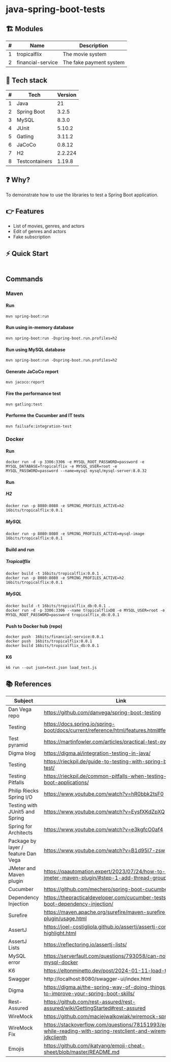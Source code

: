 # java-spring-boot-tests

## 🏗️ Modules

| # | Name              | Description             |
|---|-------------------|-------------------------|
| 1 | tropicalflix      | The movie system        |
| 2 | financial-service | The fake payment system |

## 🧮 Tech stack

| # | Tech           | Version |
|---|----------------|---------|
| 1 | Java           | 21      |
| 2 | Spring Boot    | 3.2.5   |
| 3 | MySQL          | 8.3.0   |
| 4 | JUnit          | 5.10.2  |
| 5 | Gatling        | 3.11.2  |
| 6 | JaCoCo         | 0.8.12  |
| 7 | H2             | 2.2.224 |
| 8 | Testcontainers | 1.19.8  |

## ❓ Why?

To demonstrate how to use the libraries to test a Spring Boot application.

## 👉 Features

- List of movies, genres, and actors
- Edit of genres and actors
- Fake subscription

## ⚡ Quick Start

```shell
```

## Commands

### Maven

#### Run

```shell
mvn spring-boot:run
````

#### Run using in-memory database

```shell
mvn spring-boot:run -Dspring-boot.run.profiles=h2
```

#### Run using MySQL database

```shell
mvn spring-boot:run -Dspring-boot.run.profiles=h2
```

#### Generate JaCoCo report

```shell
mvn jacoco:report
````

#### Fire the performance test

```shell
mvn gatling:test
````

#### Performe the Cucumber and IT tests

```shell
mvn failsafe:integration-test
```

### Docker

#### Run

```shell
docker run -d -p 3306:3306 -e MYSQL_ROOT_PASSWORD=password -e MYSQL_DATABASE=Tropicalflix -e MYSQL_USER=root -e MYSQL_PASSWORD=password --name=mysql mysql/mysql-server:8.0.32
```

#### Run

##### H2

```shell
docker run -p 8080:8080 -e SPRING_PROFILES_ACTIVE=h2 16bits/tropicalflix:0.0.1
```

##### MySQL

```shell
docker run -p 8080:8080 -e SPRING_PROFILES_ACTIVE=mysql-image 16bits/tropicalflix:0.0.1
```

#### Build and run
##### Tropicalflix
```shell
docker build -t 16bits/tropicalflix:0.0.1 .
docker run -p 8080:8080 -e SPRING_PROFILES_ACTIVE=h2 16bits/tropicalflix:0.0.1
```
##### MySQL
```shell
docker build -t 16bits/tropicalflix_db:0.0.1 .
docker run -d -p 3306:3306 --name tropicalflixDB -e MYSQL_USER=root -e MYSQL_ROOT_PASSWORD=password tropicalflix_db:0.0.1
```

#### Push to Docker hub (repo)

```shell
docker push  16bits/financial-service:0.0.1
docker push  16bits/tropicalflix:0.0.1
docker build 16bits/tropicalflix_db:0.0.1
```

#### K6

```shell
k6 run --out json=test.json load_test.js
```

## 📚 References

| Subject                             | Link                                                                                                                        |
|-------------------------------------|-----------------------------------------------------------------------------------------------------------------------------|
| Dan Vega repo                       | https://github.com/danvega/spring-boot-testing                                                                              |
| Testing                             | https://docs.spring.io/spring-boot/docs/current/reference/html/features.html#features.testing                               |
| Test pyramid                        | https://martinfowler.com/articles/practical-test-pyramid.html                                                               |
| Digma blog                          | https://digma.ai/integration-testing-in-java/                                                                               |
| Testing                             | https://rieckpil.de/guide-to-testing-with-spring-boot-starter-test/                                                         |
| Testing Pitfalls                    | https://rieckpil.de/common-pitfalls-when-testing-spring-boot-applications/                                                  |
| Philip Riecks Spring I/O            | https://www.youtube.com/watch?v=hR0bbk2tsF0                                                                                 |
| Testing with JUnit5 and Spring      | https://www.youtube.com/watch?v=EysfXKdZpXQ                                                                                 |
| Spring for Architects               | https://www.youtube.com/watch?v=e3kgfcO0af4                                                                                 |
| Package by layer / feature Dan Vega | https://www.youtube.com/watch?v=B1d95I7-zsw                                                                                 |
| JMeter and Maven plugin             | https://qaautomation.expert/2023/07/24/how-to-use-the-jmeter-maven-plugin/#step-1-add-thread-group                          |
| Cucumber                            | https://github.com/mechero/spring-boot-cucumber                                                                             |
| Dependency Injection                | https://thepracticaldeveloper.com/cucumber-tests-spring-boot-dependency-injection/                                          |
| Surefire                            | https://maven.apache.org/surefire/maven-surefire-report-plugin/usage.html                                                   |
| AssertJ                             | https://joel-costigliola.github.io/assertj/assertj-core-features-highlight.html                                             |
| AssertJ  Lists                      | https://reflectoring.io/assertj-lists/                                                                                      |
| MySQL error                         | https://serverfault.com/questions/793058/can-not-access-mysql-docker                                                        |
| K6                                  | https://eltonminetto.dev/post/2024-01-11-load-test-k6/                                                                      |
| Swagger                             | http://localhost:8080/swagger-ui/index.html                                                                                 |
| Digma                               | https://digma.ai/the-spring-way-of-doing-things-9-ways-to-improve-your-spring-boot-skills/                                  |
| Rest-Assured                        | https://github.com/rest-assured/rest-assured/wiki/GettingStarted#rest-assured                                               |
| WireMock                            | https://github.com/maciejwalkowiak/wiremock-spring-boot                                                                     |
| WireMock Fix                        | https://stackoverflow.com/questions/78151993/eof-reached-while-reading-with-spring-restclient-and-wiremock-using-jdkclienth |
| Emojis                              | https://github.com/ikatyang/emoji-cheat-sheet/blob/master/README.md                                                         |
